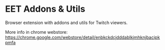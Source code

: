 EET Addons & Utils
==================

Browser extension with addons and utils for Twitch viewers.

More info in chrome webstore:
https://chrome.google.com/webstore/detail/enbkckdcjdddablkjmhknjbacipkpmfa
